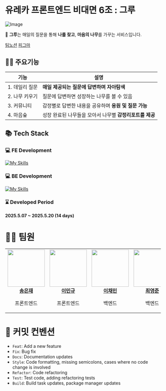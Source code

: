 # 유레카 프론트엔드 비대면 6조 : 그루

![Image](https://github.com/user-attachments/assets/e543364b-58da-4646-9287-bf23c4d42fde)

🌳 **그루**는 매일의 질문을 통해 **나를 찾고**, **마음의 나무**를 가꾸는 서비스입니다.


[팀노션](https://noisy-pasta-56d.notion.site/_Grew-1efbf5d61c8f80c19efee25fb8f292c6?pvs=4)
[피그마](https://www.figma.com/design/ieKIAeXZbNmnOjd5pYRGyD/%ED%94%84%EB%A1%9C%EC%A0%9D%ED%8A%B8%EA%B8%B0%ED%9A%8D_%EA%B7%B8%EB%A3%A8_%EC%95%BD%EC%8B%9D%EA%B8%B0%ED%9A%8D%EC%84%9C?node-id=0-1&t=eVmNghScQ5CB5FDP-1)


## 🏃‍♂️ 주요기능

| 기능 | 설명 |
| --- | --- |
| 1. 데일리 질문 | **매일 제공되는 질문에 답변하며 자아탐색** |
| 2. 나무 키우기 | 질문에 답변하면 성장하는 나무를 볼 수 있음 |
| 3. 커뮤니티 | 감정별로 답변한 내용을 공유하며 **응원 및 질문 가능** |
| 4. 마음숲 | 성장 완료된 나무들을 모아서 나무별 **감정리포트를 제공** |

## 📚 Tech Stack

### 💻 FE Development

[![My Skills](https://skillicons.dev/icons?i=html,css,js,react,styledcomponents,vite)](https://skillicons.dev)

### 💻 BE Development

[![My Skills](https://skillicons.dev/icons?i=nodejs,express,mongodb,mongoose&theme=light)](https://skillicons.dev)


### ⌛ Developed Period

#### 2025.5.07 ~ 2025.5.20 (14 days)

# 👩‍💻 팀원

<table>
  <tbody>
    <tr>
      <td align="center"><a href="https://github.com/song-eun"><img src="https://avatars.githubusercontent.com/u/80393294?v=4" width="120px;" alt=""/><br /><b>송은재</b></a><br /><p>프론트엔드</p></td>
      <td align="center"><a href="https://github.com/leeemingyu"><img src="https://avatars.githubusercontent.com/u/101480155?v=4" width="120px;" alt=""/><br /><b>이민규</b></a><br /><p>프론트엔드</p></td>
      <td align="center"><a href="https://github.com/chemnida"><img src="https://avatars.githubusercontent.com/u/196130116?v=4" width="120px;" alt=""/><br /><b>이채민</b></a><br /><p>백엔드</p></td>
      <td align="center"><a href="https://github.com/udwns310"><img src="https://avatars.githubusercontent.com/u/101700659?v=4" width="120px;" alt=""/><br /><b>최영준</b></a><br /><p>백엔드</p></td>
    </tr>
  </tbody>
</table>

# 🎯 커밋 컨벤션

- `Feat`: Add a new feature
- `Fix`: Bug fix
- `Docs`: Documentation updates
- `Style`: Code formatting, missing semicolons, cases where no code change is involved
- `Refactor`: Code refactoring
- `Test`: Test code, adding refactoring tests
- `Build`: Build task updates, package manager updates
